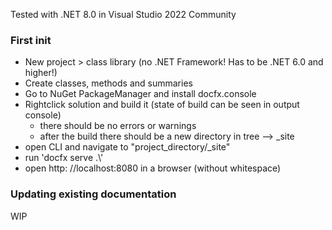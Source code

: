 Tested with .NET 8.0 in Visual Studio 2022 Community

### First init

- New project > class library (no .NET Framework! Has to be .NET 6.0 and higher!)
- Create classes, methods and summaries
- Go to NuGet PackageManager and install docfx.console
- Rightclick solution and build it (state of build can be seen in output console)
  * there should be no errors or warnings
  * after the build there should be a new directory in tree --> _site
- open CLI and navigate to "project_directory/_site"
- run 'docfx serve .\\'
- open http: //localhost:8080 in a browser (without whitespace)


### Updating existing documentation

WIP
